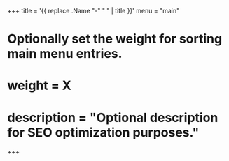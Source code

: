 +++
title = '{{ replace .Name "-" " " | title }}'
menu = "main"
# Optionally set the weight for sorting main menu entries.
# weight = X
# description = "Optional description for SEO optimization purposes."
+++
